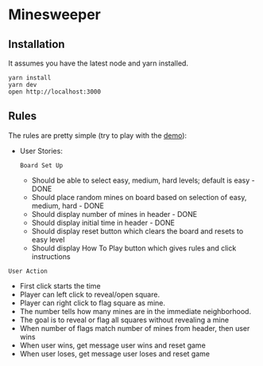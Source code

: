 # Minesweeper

## Installation

It assumes you have the latest node and yarn installed.

```
yarn install
yarn dev
open http://localhost:3000
```

## Rules

The rules are pretty simple (try to play with the [demo](https://sweeper.now.sh/)):

* User Stories:

  ```Board Set Up```
  * Should be able to select easy, medium, hard levels; default is easy - DONE
  * Should place random mines on board based on selection of easy, medium, hard - DONE
  * Should display number of mines in header - DONE
  * Should display initial time in header - DONE
  * Should display reset button which clears the board and resets to easy level
  * Should display How To Play button which gives rules and click instructions
  

```User Action```
  * First click starts the time
  * Player can left click to reveal/open square.
  * Player can right click to flag square as mine.
  * The number tells how many mines are in the immediate neighborhood.
  * The goal is to reveal or flag all squares without revealing a mine
  * When number of flags match number of mines from header, then user wins
  * When user wins, get message user wins and reset game
  * When user loses, get message user loses and reset game
  
  



